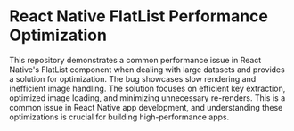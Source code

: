 # React Native FlatList Performance Optimization

This repository demonstrates a common performance issue in React Native's FlatList component when dealing with large datasets and provides a solution for optimization.  The bug showcases slow rendering and inefficient image handling. The solution focuses on efficient key extraction, optimized image loading, and minimizing unnecessary re-renders.  This is a common issue in React Native app development, and understanding these optimizations is crucial for building high-performance apps.
